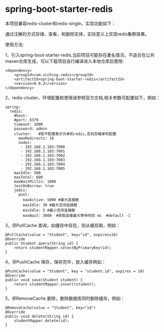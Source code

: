# spring-boot-starter-redis

本项目兼容redis-cluster和redis-single，实现功能如下：

通过注解的方式存储，查看，和删除实体，实际意义上实现redis集群效果。

使用方法:

1，引入spring-boot-starter-redis,当前项目可能存在重名情况，不适合在公共maven仓库生成，可以下载项目自行编译进入本地仓库后使用:

    <dependency>
		<groupId>com.viching.redis</groupId>
		<artifactId>spring-boot-starter-redis</artifactId>
		<version>0.0.2</version>
	</dependency>

2，redis-cluster，环境配置和使用请参照官方文档,相关参数可配置如下，例如：

	spring:
	  redis:
	    #host: 
	    #port: 6379
	    timeout: 1000
	    password: admin
	    cluster:   #若不配置表示为单机redis,否则忽略单机配置
	      maxRedirects: 10
	      nodes: 
	       - 192.168.1.103:7000
	       - 192.168.1.103:7001
	       - 192.168.1.103:7002
	       - 192.168.1.103:7003
	       - 192.168.1.103:7004
	       - 192.168.1.103:7005
	    maxIdle: 300
	    maxTotal: 600
	    maxWaitMillis: 1000
	    testOnBorrow: true
	    jedis: 
	      pool:
	        maxActive: 5000 #最大连接数
	        maxIdle: 30 #最大空闲连接数
	        minIdle: 5 #最小空闲连接数
	        maxWait: 3000  #获取连接最大等待时间 ms  #default -1

3，@PullCache 查询，如缓存中存在，则从缓存取，例如：

    @PullCache(value = "Student", key="id", expires=10)
    @Override
    public Student query(String id) {
        return studentMapper.selectByPrimaryKey(id);
    }

4，@PushCache 保存，保存完毕，放入缓存例如：

    @PushCache(value = "Student", key = "student.id", expires = 10)
    @Override
    public void save(Student student) {
        return studentMapper.insert(student);
    }

5，@RemoveCache 删除，删除数据库同时删除缓存，例如：

    @RemoveCache(value = "Student", key="id")
    @Override
    public void delete(String id) {
        studentMapper.delete(id);
    }

    
